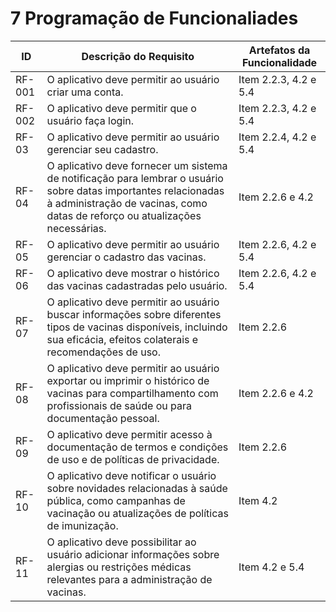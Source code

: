 # 7 Programação de Funcionaliades

| ID    | Descrição do Requisito                                                             | Artefatos da Funcionalidade |
|-------|-------------------------------------------------------------------------------------|------------------------------|
| RF-001| O aplicativo deve permitir ao usuário criar uma conta.                         | Item 2.2.3, 4.2 e 5.4           |
| RF-002| O aplicativo deve permitir que o usuário faça login.          | Item 2.2.3, 4.2 e 5.4              |
| RF-03 | O aplicativo deve permitir ao usuário gerenciar seu cadastro. | Item 2.2.4, 4.2 e 5.4              |
| RF-04 | O aplicativo deve fornecer um sistema de notificação para lembrar o usuário sobre datas importantes relacionadas à administração de vacinas, como datas de reforço ou atualizações necessárias. | Item 2.2.6 e 4.2 |
| RF-05 | O aplicativo deve permitir ao usuário gerenciar o cadastro das vacinas.                           | Item 2.2.6, 4.2 e 5.4     |
| RF-06 | O aplicativo deve mostrar o histórico das vacinas cadastradas pelo usuário. | Item 2.2.6, 4.2 e 5.4  |
| RF-07 | O aplicativo deve permitir ao usuário buscar informações sobre diferentes tipos de vacinas disponíveis, incluindo sua eficácia, efeitos colaterais e recomendações de uso.       |   Item 2.2.6          |
| RF-08 | O aplicativo deve permitir ao usuário exportar ou imprimir o histórico de vacinas para compartilhamento com profissionais de saúde ou para documentação pessoal. | Item 2.2.6 e 4.2 |
| RF-09 | O aplicativo deve permitir acesso à documentação de termos e condições de uso e de políticas de privacidade.              |  Item 2.2.6 |
| RF-10 | O aplicativo deve notificar o usuário sobre novidades relacionadas à saúde pública, como campanhas de vacinação ou atualizações de políticas de imunização. | Item 4.2  |
| RF-11 | O aplicativo deve possibilitar ao usuário adicionar informações sobre alergias ou restrições médicas relevantes para a administração de vacinas.              |   Item 4.2 e 5.4               |
